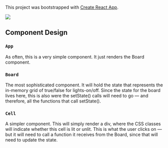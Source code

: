 This project was bootstrapped with [Create React App](https://github.com/facebook/create-react-app).

![](https://media.giphy.com/media/h8a4IWLhE3BmO7jKm7/giphy.gif)

## Component Design

### `App`

As often, this is a very simple component. It just renders the Board component.

### `Board`
The most sophisticated component. It will hold the state that represents the in-memory grid of true/false for lights-on/off. Since the state for the board lives here, this is also were the setState() calls will need to go — and therefore, all the functions that call setState().

### `Cell`
A simpler component. This will simply render a div, where the CSS classes will indicate whether this cell is lit or unlit. This is what the user clicks on — but it will need to call a function it receives from the Board, since that will need to update the state.
